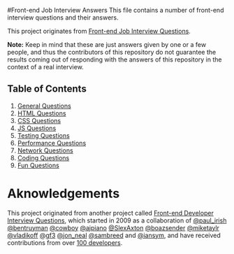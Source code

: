 #Front-end Job Interview Answers
This file contains a number of front-end interview questions and their answers.

This project originates from [Front-end Job Interview Questions](https://github.com/h5bp/Front-end-Developer-Interview-Questions).

**Note:** Keep in mind that these are just answers given by one or a few people, and thus the contributors of this repository do not guarantee the results coming out of responding with the answers of this repository in the context of a real interview.

## Table of Contents

  1. [General Questions](https://github.com/MichelML/Front-End-Interview-Answers/blob/master/general.md)
  1. [HTML Questions](https://github.com/MichelML/Front-End-Interview-Answers/blob/master/html.md)
  1. [CSS Questions](https://github.com/MichelML/Front-End-Interview-Answers/blob/master/css.md)
  1. [JS Questions](https://github.com/MichelML/Front-End-Interview-Answers/blob/master/javascript.md)
  1. [Testing Questions](https://github.com/MichelML/Front-End-Interview-Answers/blob/master/testing.md)
  1. [Performance Questions](https://github.com/MichelML/Front-End-Interview-Answers/blob/master/performance.md)
  1. [Network Questions](https://github.com/MichelML/Front-End-Interview-Answers/blob/master/network.md)
  1. [Coding Questions](https://github.com/MichelML/Front-End-Interview-Answers/blob/master/coding.md)
  1. [Fun Questions](https://github.com/MichelML/Front-End-Interview-Answers/blob/master/fun.md)

# Aknowledgements

This project originated from another project called [Front-end Developer Interview Questions](https://github.com/h5bp/Front-end-Developer-Interview-Questions), which started in 2009 as a collaboration of [@paul_irish](https://twitter.com/paul_irish) [@bentruyman](https://twitter.com/bentruyman) [@cowboy](https://twitter.com/cowboy) [@ajpiano](https://twitter.com/ajpiano)  [@SlexAxton](https://twitter.com/slexaxton) [@boazsender](https://twitter.com/boazsender) [@miketaylr](https://twitter.com/miketaylr) [@vladikoff](https://twitter.com/vladikoff) [@gf3](https://twitter.com/gf3) [@jon_neal](https://twitter.com/jon_neal) [@sambreed](https://twitter.com/sambreed) and [@iansym](https://twitter.com/iansym), and have received contributions from over [100 developers](https://github.com/h5bp/Front-end-Developer-Interview-Questions/graphs/contributors).
